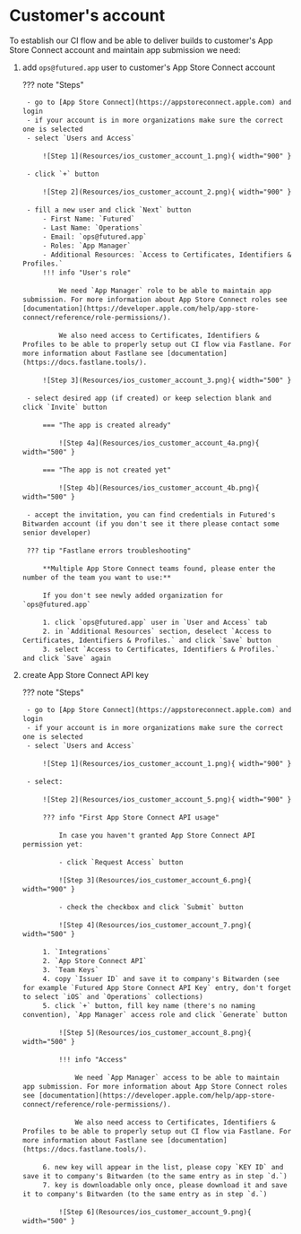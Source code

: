 # Customer's account

To establish our CI flow and be able to deliver builds to customer's App Store Connect account and maintain app submission we need:
    
1. add `ops@futured.app` user to customer's App Store Connect account

    ??? note "Steps"
    
        - go to [App Store Connect](https://appstoreconnect.apple.com) and login
        - if your account is in more organizations make sure the correct one is selected
        - select `Users and Access`

            ![Step 1](Resources/ios_customer_account_1.png){ width="900" }

        - click `+` button

            ![Step 2](Resources/ios_customer_account_2.png){ width="900" }

        - fill a new user and click `Next` button
            - First Name: `Futured`
            - Last Name: `Operations`
            - Email: `ops@futured.app`
            - Roles: `App Manager`
            - Additional Resources: `Access to Certificates, Identifiers & Profiles.`
            !!! info "User's role"

                We need `App Manager` role to be able to maintain app submission. For more information about App Store Connect roles see [documentation](https://developer.apple.com/help/app-store-connect/reference/role-permissions/).
                
                We also need access to Certificates, Identifiers & Profiles to be able to properly setup out CI flow via Fastlane. For more information about Fastlane see [documentation](https://docs.fastlane.tools/).

            ![Step 3](Resources/ios_customer_account_3.png){ width="500" }

        - select desired app (if created) or keep selection blank and click `Invite` button

            === "The app is created already"

                ![Step 4a](Resources/ios_customer_account_4a.png){ width="500" }

            === "The app is not created yet"

                ![Step 4b](Resources/ios_customer_account_4b.png){ width="500" }
        
        - accept the invitation, you can find credentials in Futured's Bitwarden account (if you don't see it there please contact some senior developer)
        
        ??? tip "Fastlane errors troubleshooting"

            **Multiple App Store Connect teams found, please enter the number of the team you want to use:**

            If you don't see newly added organization for `ops@futured.app`

            1. click `ops@futured.app` user in `User and Access` tab
            2. in `Additional Resources` section, deselect `Access to Certificates, Identifiers & Profiles.` and click `Save` button
            3. select `Access to Certificates, Identifiers & Profiles.` and click `Save` again

2. create App Store Connect API key

    ??? note "Steps"
    
        - go to [App Store Connect](https://appstoreconnect.apple.com) and login
        - if your account is in more organizations make sure the correct one is selected
        - select `Users and Access`

            ![Step 1](Resources/ios_customer_account_1.png){ width="900" }
            
        - select:
        
            ![Step 2](Resources/ios_customer_account_5.png){ width="900" }
            
            ??? info "First App Store Connect API usage"
            
                In case you haven't granted App Store Connect API permission yet:
        
                - click `Request Access` button
        
                ![Step 3](Resources/ios_customer_account_6.png){ width="900" }
            
                - check the checkbox and click `Submit` button 
            
                ![Step 4](Resources/ios_customer_account_7.png){ width="500" }
        
            1. `Integrations`
            2. `App Store Connect API`
            3. `Team Keys`
            4. copy `Issuer ID` and save it to company's Bitwarden (see for example `Futured App Store Connect API Key` entry, don't forget to select `iOS` and `Operations` collections)
            5. click `+` button, fill key name (there's no naming convention), `App Manager` access role and click `Generate` button
            
                ![Step 5](Resources/ios_customer_account_8.png){ width="500" }
                
                !!! info "Access"

                    We need `App Manager` access to be able to maintain app submission. For more information about App Store Connect roles see [documentation](https://developer.apple.com/help/app-store-connect/reference/role-permissions/).
                
                    We also need access to Certificates, Identifiers & Profiles to be able to properly setup out CI flow via Fastlane. For more information about Fastlane see [documentation](https://docs.fastlane.tools/).
            
            6. new key will appear in the list, please copy `KEY ID` and save it to company's Bitwarden (to the same entry as in step `d.`)
            7. key is downloadable only once, please download it and save it to company's Bitwarden (to the same entry as in step `d.`)
            
                ![Step 6](Resources/ios_customer_account_9.png){ width="500" }
